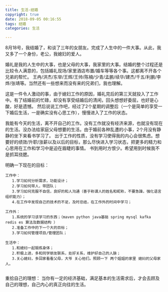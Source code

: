 ```yaml
---
title: 生活-结婚
copyright: true
date: 2018-09-05 00:16:55
tags: 结婚
categories: 生活

---
```


   8月18号，我结婚了，和谈了三年的女朋友。完成了人生中的一件大事。从此，我又多了一个身份，老公，我媳妇的爱人。
   
   婚礼是我的人生中的大事，也是父母的大事，我家里的大事。结婚的整个过程还是比较令人满意的，包括婚礼现场/家里酒店布置/婚车等等各个事。这都离不开各个兄弟的帮忙。
王冉/洪杰/东举/王辉/王帅/陈楠/少青/孟鹏/续华/建杰/千五/利鹏/李烨/张靖等。当然还有一些想来而没有来的兄弟们，我也理解。
  
   这是一件令人激动的事，由于媳妇工作的原因，婚礼完后的第三天就投入了工作中。有了结婚前的忙碌，却没有享受结婚后的清闲，回头想想好委屈，也好是心酸，好是遗憾。
然后说说工作吧，经过了2个星期的调整后（一个是简单的享受一下婚后生活，一是确实没有心思工作），慢慢进入了工作的状态。
  
   我能有今天的生活，离不开自己的工作。没有工作就没有经济来源，也就没有现在的生活。没办法给家庭父母想要的生活。由于婚前各种乱遭的小事，2个月没有静静的坐下来看书学习了。
出于工作的性质，没有学习使得我的内心会很焦虑。想要好的绩效/升职/涨薪以及以后的目标，那么尽快进入学习状态，把更多的精力和心思用在工作和学习中是迫在眉睫的事情。
书到用时方恨少。希望用到时候我不是抓耳挠腮。
  
   明确一下现在的目标：
  
  ````
  工作中：
     1.学习如何分析需求，功能设计；
     2.学习如何带人，带团队；
     3.学习如何克服不自信，良好的和人沟通（善于称谓人的姓名和昵称，不要急躁，强化语言组织能力）；
     4.在工作中发现自己的技术的不足，及时总结，在工作外的时间中学习；
  
  工作外：
     1.系统的学习该学习的东西；（maven python java基础 spring mysql kafka redis es 算法及数据结构 ）
     2.准备工作中的下一个大的目标；
     3.学习如何管理项目/管理团队；
  
  生活中：
     1.和媳妇一起锻炼身体；
     2.积极上进，多和同学朋友联系，处好关系，维护好自己的人脉；
     3.关心媳妇，多回家看看父母，大爷 关心他们。照顾一下 两个姐姐的家里 媳妇的父母家人。
    
  ````
  
 重拾自己的理想：
   当你有一定的经济基础，满足基本的生活需求后，才会去顾及自己的理想，自己内心的真正向往的生活。